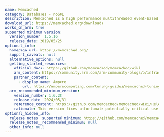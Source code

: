 ```yaml
---
name: Memcached
category: Databases - noSQL
description: Memcached is a high performance multithreaded event-based key/value cache store intended to be used in a distributed system.
download_url: https://memcached.org/downloads
works_on_arm: true
supported_minimum_version:
  version_number: 1.5.16
  release_date: 2019/05/25
optional_info:
  homepage_url: https://memcached.org/
  support_caveats: null
  alternative_options: null
  getting_started_resources:
    official_docs: https://github.com/memcached/memcached/wiki
    arm_content: https://community.arm.com/arm-community-blogs/b/infrastructure-solutions-blog/posts/memcached-benchmarking-aws-graviton2-50-p-p-gains
    partner_content:
      - display_name: Ampere
        url: https://amperecomputing.com/tuning-guides/memcached-tuning-guide
  arm_recommended_minimum_version:
    version_number: 1.6.28
    release_date: 2024/05/31
    reference_content: https://github.com/memcached/memcached/wiki/ReleaseNotes1628
    rationale: This version fixes unfortunate potentially critical use-after-free bug in the proxy mode that was introduced in 1.6.27. Also adds experimental support for TLS to proxy backends.
optional_hidden_info:
  release_notes__supported_minimum: https://github.com/memcached/memcached/wiki/ReleaseNotes145#fixes
  release_notes__recommended_minimum: null
  other_info: null
---
```

